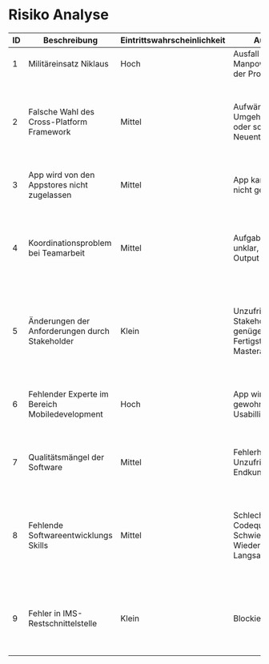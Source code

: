 # Risiko Analyse

| ID  | Beschreibung  | Eintrittswahrscheinlichkeit  | Auswirkung | Schweregrad  | Massnahme  | Status  |
|---|---|---|---|---|---|---|
| 1  | Militäreinsatz Niklaus  | Hoch  | Ausfall 33% des Manpowers am Ende der Projektphase | Hoch  | Antrag Verschiebung  | Antrag angenommen |
| 2  | Falsche Wahl des Cross-Platform Framework | Mittel | Aufwändige Umgehungslösungen oder sogar Neuentwicklung nötig | Hoch | Evaluationsphase mit Prototypen welche möglichst alle voraussichtlichen Framework-Anforderungen abdeckt | Evaluation läuft |
| 3  | App wird von den Appstores nicht zugelassen | Mittel | App kann vom Kunden nicht genutzt werden | Klein | Vertraut machen mit Design und Sicherheitsregeln des App Stores | Issue #68 erfasst |
| 4  | Koordinationsproblem bei Teamarbeit | Mittel | Aufgabenverteilung unklar, schlechter Output | Mittel | Termine für gemeinsames Arbeit erfassen. Team Kommunikation sicherstellen (z.B. durch Slack) | Erledigt |
| 5  | Änderungen der Anforderungen durch Stakeholder | Klein | Unzufriedene Stakehoder. Nicht genügend Zeit für das Fertigstellen der Masterarbeit | Hoch | Spezifikation der Anforderungen erstellt und mit Stakeholder kategorisiert. Erwartungen der Stakeholder geklärt. | Erledigt |
| 6  | Fehlender Experte im Bereich Mobiledevelopment | Hoch | App wird keine gewohnte Mobile App. Usabillity leidet. | Mittel | Experte im Umgang mit gewähltem Framework als Consultant finden | Pendent
| 7  | Qualitätsmängel der Software | Mittel | Fehlerhafte App. Unzufriedene Endkunden | Hoch | Code Review, Continuouse Integration und automatisierte Tests | Pendent
| 8  | Fehlende Softwareentwicklungs Skills | Mittel | Schlechte Codequalität. Schwierige Wiederverwendbarkeit. Langsamer Fortschritt | Hoch | Experte im Umgang mit gewähltem Framework als Consultant finden. Bücher über gewähltes Framework lesen. | Pendent
| 9  | Fehler in IMS-Restschnittelstelle | Klein | Blockierung der Arbeit | Hoch | Gewünschte Operation der Restschnittstelle früh ausprobieren und unter Tests stellen. | Pendent
